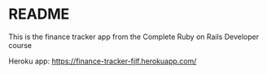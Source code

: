 # README

This is the finance tracker app from the Complete Ruby on Rails Developer course

Heroku app: https://finance-tracker-fjlf.herokuapp.com/
